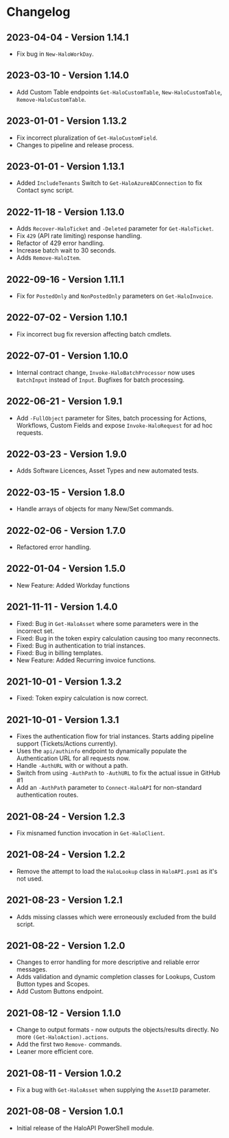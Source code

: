 # Changelog

## 2023-04-04 - Version 1.14.1

* Fix bug in `New-HaloWorkDay`.

## 2023-03-10 - Version 1.14.0

* Add Custom Table endpoints `Get-HaloCustomTable`, `New-HaloCustomTable`, `Remove-HaloCustomTable`.

## 2023-01-01 - Version 1.13.2
  
* Fix incorrect pluralization of `Get-HaloCustomField`.
* Changes to pipeline and release process.

## 2023-01-01 - Version 1.13.1
  
* Added `IncludeTenants` Switch to `Get-HaloAzureADConnection` to fix Contact sync script.

## 2022-11-18 - Version 1.13.0

* Adds `Recover-HaloTicket` and `-Deleted` parameter for `Get-HaloTicket`.
* Fix `429` (API rate limiting) response handling.
* Refactor of 429 error handling.
* Increase batch wait to 30 seconds.
* Adds `Remove-HaloItem`.

## 2022-09-16 - Version 1.11.1

* Fix for `PostedOnly` and `NonPostedOnly` parameters on `Get-HaloInvoice`.

## 2022-07-02 - Version 1.10.1

* Fix incorrect bug fix reversion affecting batch cmdlets.

## 2022-07-01 - Version 1.10.0

* Internal contract change, `Invoke-HaloBatchProcessor` now uses `BatchInput` instead of `Input`. Bugfixes for batch processing.

## 2022-06-21 - Version 1.9.1

* Add `-FullObject` parameter for Sites, batch processing for Actions, Workflows, Custom Fields and expose `Invoke-HaloRequest` for ad hoc requests.

## 2022-03-23 - Version 1.9.0

* Adds Software Licences, Asset Types and new automated tests.

## 2022-03-15 - Version 1.8.0

* Handle arrays of objects for many New/Set commands.

## 2022-02-06 - Version 1.7.0

* Refactored error handling.

## 2022-01-04 - Version 1.5.0

* New Feature: Added Workday functions

## 2021-11-11 - Version 1.4.0

* Fixed: Bug in `Get-HaloAsset` where some parameters were in the incorrect set.
* Fixed: Bug in the token expiry calculation causing too many reconnects.
* Fixed: Bug in authentication to trial instances.
* Fixed: Bug in billing templates.
* New Feature: Added Recurring invoice functions.

## 2021-10-01 - Version 1.3.2

* Fixed: Token expiry calculation is now correct.

## 2021-10-01 - Version 1.3.1

* Fixes the authentication flow for trial instances. Starts adding pipeline support (Tickets/Actions currently).
* Uses the `api/authinfo` endpoint to dynamically populate the Authentication URL for all requests now.
* Handle `-AuthURL` with or without a path.
* Switch from using `-AuthPath` to `-AuthURL` to fix the actual issue in GitHub #1
* Add an `-AuthPath` parameter to `Connect-HaloAPI` for non-standard authentication routes.

## 2021-08-24 - Version 1.2.3

* Fix misnamed function invocation in `Get-HaloClient`.

## 2021-08-24 - Version 1.2.2

* Remove the attempt to load the `HaloLookup` class in `HaloAPI.psm1` as it's not used.

## 2021-08-23 - Version 1.2.1

* Adds missing classes which were erroneously excluded from the build script.

## 2021-08-22 - Version 1.2.0

* Changes to error handling for more descriptive and reliable error messages.
* Adds validation and dynamic completion classes for Lookups, Custom Button types and Scopes.
* Add Custom Buttons endpoint.

## 2021-08-12 - Version 1.1.0

* Change to output formats - now outputs the objects/results directly. No more `(Get-HaloAction).actions`.
* Add the first two `Remove-` commands.
* Leaner more efficient core.

## 2021-08-11 - Version 1.0.2

* Fix a bug with `Get-HaloAsset` when supplying the `AssetID` parameter.

## 2021-08-08 - Version 1.0.1

* Initial release of the HaloAPI PowerShell module.
  